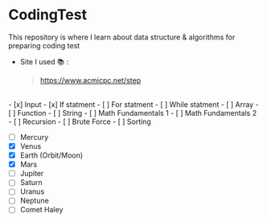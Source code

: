 # CodingTest 
This repository is where I learn about data structure &amp; algorithms for preparing coding test
<br>
 - Site I used 📚 :
   > https://www.acmicpc.net/step
<br>
- [x] Input 
- [x] If statment   
- [ ] For statment    
- [ ] While statment    
- [ ] Array   
- [ ] Function
- [ ] String
- [ ] Math Fundamentals 1
- [ ] Math Fundamentals 2
- [ ] Recursion
- [ ] Brute Force
- [ ] Sorting



- [ ] Mercury
- [x] Venus
- [x] Earth (Orbit/Moon)
- [x] Mars
- [ ] Jupiter
- [ ] Saturn
- [ ] Uranus
- [ ] Neptune
- [ ] Comet Haley
